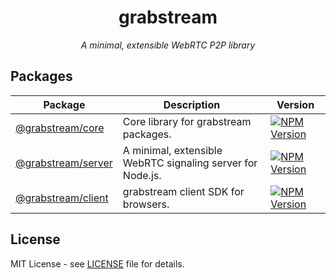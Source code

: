 <div align="center">

# grabstream

*A minimal, extensible WebRTC P2P library*

</div>

## Packages

| Package | Description | Version |
|---------|-------------|---------|
| [@grabstream/core](./packages/core) | Core library for grabstream packages. | [![NPM Version](https://img.shields.io/npm/v/@grabstream/core.svg)](https://www.npmjs.com/package/@grabstream/core) |
| [@grabstream/server](./packages/server) | A minimal, extensible WebRTC signaling server for Node.js. | [![NPM Version](https://img.shields.io/npm/v/@grabstream/server.svg)](https://www.npmjs.com/package/@grabstream/server) |
| [@grabstream/client](./packages/client) | grabstream client SDK for browsers. | [![NPM Version](https://img.shields.io/npm/v/@grabstream/client.svg)](https://www.npmjs.com/package/@grabstream/client) |

## License

MIT License - see [LICENSE](./LICENSE) file for details.
